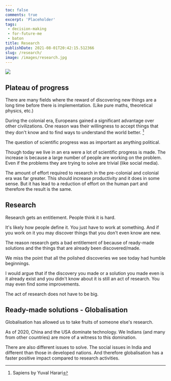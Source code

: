 ```yaml
---
toc: false
comments: true
excerpt: 'Placeholder' 
tags:
 - decision-making
 - for-future-me
 - baton
title: Research
publishDate: 2021-08-01T20:42:15.512366
slug: /research/
image: /images/research.jpg
---
```

![](/images/research.jpg)

## Plateau of progress

There are many fields where the reward of discovering new things are a long time before there is implementation. (Like pure maths, theoretical physics, etc.)

During the colonial era, Europeans gained a significant advantage over other civilizations. One reason was their willingness to accept things that they don't know and to find ways to understand the world better. [^1]

The question of scientific progress was as important as anything political.

Though today we live in an era were a lot of scientific progress is made. The increase is because a large number of people are working on the problem. Even if the problems they are trying to solve are trivial (like social media).

The amount of effort required to research in the pre-colonial and colonial era was far greater. This should increase productivity and it does in some sense. But it has lead to a reduction of effort on the human part and therefore the result is the same.

## Research

Research gets an entitlement. People think it is hard.

It's likely how people define it. You just have to work at something. And if you work on it you may discover things that you don't even know are new.

The reason research gets a bad entitlement of because of ready-made solutions and the things that are already been discovered/made.

We miss the point that all the polished discoveries we see today had humble beginnings. 

I would argue that if the discovery you made or a solution you made even is it already exist and you didn't know about it is still an act of research. You may even find some improvements.

The act of research does not have to be big.

## Ready-made solutions - Globalisation

Globalisation has allowed us to take fruits of someone else's research.

As of 2020, China and the USA dominate technology. We Indians (and many from other countries) are more of a witness to this domination.

There are also different issues to solve. The social issues in India and different than those in developed nations. And therefore globalisation has a faster positive impact compared to research activities.

[^1]: Sapiens by Yuval Harari